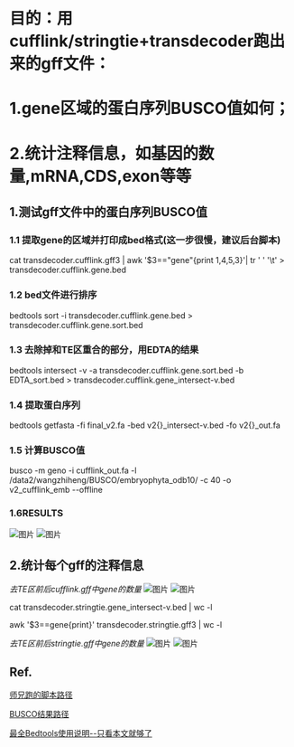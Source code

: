 # 目的：用cufflink/stringtie+transdecoder跑出来的gff文件：
  # 1.gene区域的蛋白序列BUSCO值如何；
  # 2.统计注释信息，如基因的数量,mRNA,CDS,exon等等
## 1.测试gff文件中的蛋白序列BUSCO值
### 1.1 提取gene的区域并打印成bed格式(这一步很慢，建议后台脚本)
  cat transdecoder.cufflink.gff3 | awk '$3=="gene"{print $1,$4,$5,$3}'| tr ' ' '\t' > transdecoder.cufflink.gene.bed
### 1.2 bed文件进行排序
  bedtools sort -i transdecoder.cufflink.gene.bed > transdecoder.cufflink.gene.sort.bed
### 1.3 去除掉和TE区重合的部分，用EDTA的结果
  bedtools intersect -v -a transdecoder.cufflink.gene.sort.bed -b EDTA_sort.bed > transdecoder.cufflink.gene_intersect-v.bed
### 1.4 提取蛋白序列
  bedtools getfasta -fi final_v2.fa -bed v2{}_intersect-v.bed -fo v2{}_out.fa
  
### 1.5 计算BUSCO值
  busco -m geno -i cufflink_out.fa -l /data2/wangzhiheng/BUSCO/embryophyta_odb10/ -c 40 -o v2_cufflink_emb --offline

### 1.6RESULTS
![图片](https://user-images.githubusercontent.com/76728625/133548738-2c02b7a6-5f78-46e5-aa16-e42efe956f30.png)
![图片](https://user-images.githubusercontent.com/76728625/133548748-f58a3585-19c6-4107-ac2d-257ec052c261.png)

## 2.统计每个gff的注释信息
*去TE区前后cufflink.gff中gene的数量*
![图片](https://user-images.githubusercontent.com/76728625/133565255-490bb843-846c-4cf0-8cd6-ef4d728ec714.png)
![图片](https://user-images.githubusercontent.com/76728625/133568201-95f74d72-d397-4a78-b7d6-b066070dfb5d.png)

  cat transdecoder.stringtie.gene_intersect-v.bed | wc -l
  
  awk '$3==gene{print}' transdecoder.stringtie.gff3 | wc -l
  
*去TE区前后stringtie.gff中gene的数量*
![图片](https://user-images.githubusercontent.com/76728625/133566007-1aa936fc-79b5-4b11-baea-97a8cc4dfb8d.png)
![图片](https://user-images.githubusercontent.com/76728625/133568740-caabd5cf-76b0-4e0f-99f4-bfd5d85af36c.png)


## Ref.
[师兄跑的脚本路径](/data14/wangzhiheng/final_v2/exonerate/remove_TEs)

[BUSCO结果路径](/data14/huangshihui/v2_annotation/transdecoder_results_for_stringtie/v2_stringtie_emb)

[最全Bedtools使用说明--只看本文就够了](https://www.jianshu.com/p/f8bbd51b5199)

